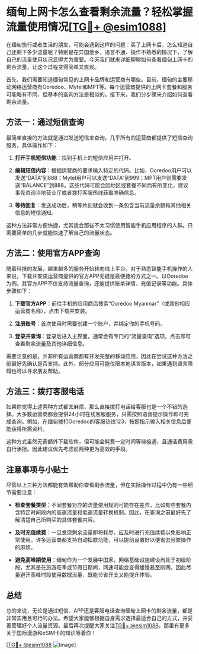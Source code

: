 # 缅甸上网卡怎么查看剩余流量？轻松掌握流量使用情况[[TG💪+ @esim1088](https://t.me/s/esim1088)]

在缅甸旅行或者生活的朋友，可能会遇到这样的问题：买了上网卡后，怎么知道自己还剩下多少流量呢？特别是在异国他乡，语言不通、操作不熟悉的情况下，了解自己的流量使用状况显得尤为重要。今天我们就来详细聊聊如何查看缅甸上网卡的剩余流量，让这个过程变得简单又直观。

首先，我们需要知道缅甸常见的上网卡品牌和运营商有哪些。目前，缅甸的主要移动网络运营商有Ooredoo、Mytel和MPT等。每个运营商提供的上网卡套餐和服务可能略有不同，但基本的查询方法是相似的。接下来，我们分步骤来介绍如何查看剩余流量。

## 方法一：通过短信查询

最简单直接的方法就是通过发送短信来查询。几乎所有的运营商都提供了短信查询服务，具体操作如下：

1. **打开手机短信功能**：找到手机上的短信应用并打开。
   
2. **编辑短信内容**：根据运营商的要求输入特定的代码。比如，Ooredoo用户可以发送“DATA”到888；Mytel用户可以发送“DATA”到999；MPT用户则需要发送“BALANCE”到888。这些代码可能会因地区或套餐不同而有所变化，建议事先咨询当地营业厅或者拨打客服热线获取准确信息。

3. **等待回复**：发送成功后，稍等片刻就会收到一条包含当前流量余额和其他相关信息的短信通知。

这种方法非常方便快捷，尤其适合那些不太习惯使用智能手机应用程序的人群。只需要简单的几步就能快速了解自己的流量状态。

## 方法二：使用官方APP查询

随着科技的发展，越来越多的服务开始转向线上平台。对于熟悉智能手机操作的人来说，下载并安装运营商提供的官方APP无疑是最便捷的方式之一。以Ooredoo为例，其官方APP不仅支持流量查询，还能提供账单详情、充值记录等功能。具体步骤如下：

1. **下载官方APP**：前往手机的应用商店搜索“Ooredoo Myanmar”（或其他相应运营商名称），点击下载并安装。

2. **注册账号**：首次使用时需要创建一个账户，并绑定你的手机号码。

3. **登录并查询**：登录后进入主界面，通常会有专门的“流量查询”选项，点击即可查看剩余流量及其他详细信息。

需要注意的是，并非所有运营商都有开发完整的移动应用，因此在尝试这种方法之前最好先确认是否支持。此外，部分应用可能仅限本地语言版本，如果遇到语言障碍也可以寻求朋友帮助。

## 方法三：拨打客服电话

如果你觉得上述两种方式都太麻烦，那么直接拨打电话给客服也是一个不错的选择。大多数运营商都会提供24小时在线客服服务，只需按照语音提示操作即可完成查询。例如，在缅甸拨打Ooredoo的客服热线123，按照指示输入相关信息后便能获得所需资料。

这种方式虽然无需额外下载软件，但可能会耗费一定时间等待接通，且通话费用需自行承担。因此建议优先考虑前两种更为高效的手段。

## 注意事项与小贴士

尽管以上三种方法都能有效帮助你查看剩余流量，但在实际操作过程中仍有一些细节需要注意：

- **检查套餐类型**：不同套餐对应的流量使用规则可能存在差异，比如有些套餐内含特定时间段内的高速流量和低速流量转换机制。因此，在查询之前最好先了解清楚自己所购买的具体套餐内容。
  
- **及时充值续费**：一旦发现剩余流量即将耗尽，应及时进行充值续费以免影响正常使用。许多运营商都支持自动扣款功能，可以提前设置好以便省去频繁操作的麻烦。

- **避免高峰期使用**：缅甸作为一个发展中国家，网络基础设施建设尚处于初级阶段，尤其是在旅游旺季或节假日期间，网速可能会变得缓慢甚至断网。因此尽量避开高峰时段使用数据流量，既能节省开支又能提升体验。

## 总结

总的来说，无论是通过短信、APP还是客服电话查询缅甸上网卡的剩余流量，都是非常实用且可行的办法。希望大家能够根据自身需求选择最适合自己的方式，并妥善管理好个人流量资源。最后再次提醒大家关注[TG💪+ @esim1088](https://t.me/s/esim1088)，那里有更多关于国际漫游和eSIM卡的知识等着你！

[[TG💪+ @esim1088](https://t.me/s/esim1088) ![Image](https://i.postimg.cc/4NQfJmqS/Snipaste-2025-05-13-00-14-12.png)]